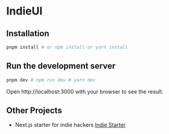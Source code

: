 # IndieUI

## Installation

```bash
pnpm install # or npm install or yarn install

```

## Run the development server

```bash
pnpm dev # npm run dev # yarn dev
```

Open http://localhost:3000 with your browser to see the result.

## Other Projects

- Next.js starter for indie hackers [Indie Starter](https://indie-starter.dev?ref=github-indieui)